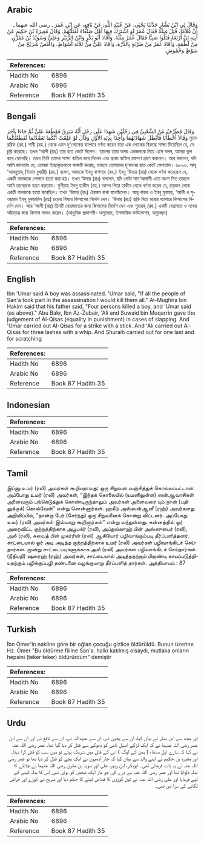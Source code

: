 ## Arabic


<div dir="rtl" lang="ar" style={{fontSize:'larger',backgroundColor:'#f8f9fa',padding:20}}>
وَقَالَ لِي ابْنُ بَشَّارٍ حَدَّثَنَا يَحْيَى، عَنْ عُبَيْدِ اللَّهِ، عَنْ نَافِعٍ، عَنِ ابْنِ عُمَرَ ـ رضى الله عنهما ـ أَنَّ غُلاَمًا، قُتِلَ غِيلَةً فَقَالَ عُمَرُ لَوِ اشْتَرَكَ فِيهَا أَهْلُ صَنْعَاءَ لَقَتَلْتُهُمْ‏.‏ وَقَالَ مُغِيرَةُ بْنُ حَكِيمٍ عَنْ أَبِيهِ إِنَّ أَرْبَعَةً قَتَلُوا صَبِيًّا فَقَالَ عُمَرُ مِثْلَهُ‏.‏ وَأَقَادَ أَبُو بَكْرٍ وَابْنُ الزُّبَيْرِ وَعَلِيٌّ وَسُوَيْدُ بْنُ مُقَرِّنٍ مِنْ لَطْمَةٍ‏.‏ وَأَقَادَ عُمَرُ مِنْ ضَرْبَةٍ بِالدِّرَّةِ‏.‏ وَأَقَادَ عَلِيٌّ مِنْ ثَلاَثَةِ أَسْوَاطٍ‏.‏ وَاقْتَصَّ شُرَيْحٌ مِنْ سَوْطٍ وَخُمُوشٍ‏.‏
</div>
<div style={{backgroundColor:'#f8f9fa',padding:20, marginBottom: 10}}><table> <thead> <tr> <th>References:</th> <th></th> </tr> </thead> <tbody><tr><td>Hadith No</td><td>6896</td></tr><tr><td>Arabic No</td><td>6896</td></tr><tr><td>Reference</td><td>Book 87 Hadith 35</td></tr></tbody></table></div>

## Bengali


<div dir="ltr" lang="bn" style={{fontSize:'larger',backgroundColor:'#f8f9fa',padding:20}}>
وَقَالَ مُطَرِّفٌ عَنْ الشَّعْبِيِّ فِي رَجُلَيْنِ شَهِدَا عَلَى رَجُلٍ أَنَّهُ سَرَقَ فَقَطَعَهُ عَلِيٌّ ثُمَّ جَاءَا بِآخَرَ وَقَالاَ أَخْطَأْنَا فَأَبْطَلَ شَهَادَتَهُمَا وَأُخِذَا بِدِيَةِ الأَوَّلِ وَقَالَ لَوْ عَلِمْتُ أَنَّكُمَا تَعَمَّدْتُمَا لَقَطَعْتُكُمَا মুতাররিফ (রহ.) শাবী (রহ.) থেকে এমন দু'লোকের ব্যাপারে বর্ণনা করেন যারা এক লোকের বিরুদ্ধে সাক্ষ্য দিয়েছিল যে, সে চুরি করেছে। তখন ‘আলী (রাঃ) তার হাত কেটে দিলেন। তারপর তারা অপর একজনকে নিয়ে এসে বলল, আমরা ভুল করে ফেলেছি। তখন তিনি তাদের সাক্ষ্য বাতিল করে দিলেন এবং প্রথম ব্যক্তির রক্তপণ গ্রহণ করলেন। আর বললেন, যদি আমি জানতাম যে, তোমরা ইচ্ছাকৃতভাবে কাজটি করেছ, তাহলে তোমাদের দু’জনের হাত কেটে ফেলতাম। ৬৮৯৬. আবূ ‘আবদুল্লাহ্ (ইমাম বুখারী) (রহ.) বলেন, আমাকে ইবনু বাশশার (রহ.) ইবনু ‘উমার (রাঃ) থেকে বর্ণনা করেছেন যে, একটি বালককে গোপনে হত্যা করা হয়। তখন ‘উমার (রাঃ) বললেন, যদি গোটা সান্‘আবাসী এতে অংশ নিত তাহলে আমি তাদেরকে হত্যা করতাম। মুগীরাহ ইবনু হাকীম (রহ.) আপন পিতা হাকীম থেকে বর্ণনা করেন যে, চারজন লোক একটি বালককে হত্যা করেছিল। তখন ‘উমার (রাঃ) ঐরকম কথা বলেছিলেন। আবূ বাকর ও ইবনু যুবায়র, ‘আলী ও সুওয়ায়দ ইবনু মুকাররিন (রাঃ) চড়ের বিষয়ে কিসাসের নির্দেশ দেন। ‘উমার (রাঃ) ছড়ি দিয়ে মারার ব্যাপারে কিসাসের নির্দেশ দেন। আর ‘আলী (রাঃ) তিনটি বেত্রাঘাতের জন্য কিসাসের নির্দেশ দেন এবং শুরায়হ্ (রহ.) একটি বেত্রাঘাত ও নখের আঁচড়ের জন্য কিসাস বলবৎ করেন। (আধুনিক প্রকাশনী- অনুচ্ছেদ, ইসলামিক ফাউন্ডেশন, অনুচ্ছেদ)
</div>
<div style={{backgroundColor:'#f8f9fa',padding:20, marginBottom: 10}}><table> <thead> <tr> <th>References:</th> <th></th> </tr> </thead> <tbody><tr><td>Hadith No</td><td>6896</td></tr><tr><td>Arabic No</td><td>6896</td></tr><tr><td>Reference</td><td>Book 87 Hadith 35</td></tr></tbody></table></div>

## English


<div dir="ltr" lang="en" style={{fontSize:'larger',backgroundColor:'#f8f9fa',padding:20}}>
Ibn 'Umar said:A boy was assassinated. 'Umar said, "If all the people of San'a took part in the assassination I would kill them all." Al-Mughira bin Hakim said that his father said, "Four persons killed a boy, and 'Umar said (as above)." Abu Bakr, Ibn Az-Zubair, 'Ali and Suwaid bin Muqarrin gave the judgement of Al-Qisas (equality in punishment) in cases of slapping. And 'Umar carried out Al-Qisas for a strike with a stick. And 'Ali carried out Al-Qisas for three lashes with a whip. And Shuraih carried out for one last and for scratching
</div>
<div style={{backgroundColor:'#f8f9fa',padding:20, marginBottom: 10}}><table> <thead> <tr> <th>References:</th> <th></th> </tr> </thead> <tbody><tr><td>Hadith No</td><td>6896</td></tr><tr><td>Arabic No</td><td>6896</td></tr><tr><td>Reference</td><td>Book 87 Hadith 35</td></tr></tbody></table></div>

## Indonesian


<div dir="ltr" lang="id" style={{fontSize:'larger',backgroundColor:'#f8f9fa',padding:20}}>

</div>
<div style={{backgroundColor:'#f8f9fa',padding:20, marginBottom: 10}}><table> <thead> <tr> <th>References:</th> <th></th> </tr> </thead> <tbody><tr><td>Hadith No</td><td>6896</td></tr><tr><td>Arabic No</td><td>6896</td></tr><tr><td>Reference</td><td>Book 87 Hadith 35</td></tr></tbody></table></div>

## Tamil


<div dir="ltr" lang="ta" style={{fontSize:'larger',backgroundColor:'#f8f9fa',padding:20}}>
இப்னு உமர் (ரலி) அவர்கள் கூறியதாவது: ஒரு சிறுவன் வஞ்சித்துக் கொல்லப்பட்டான். அப்போது உமர் (ரலி) அவர்கள், “இந்தக் கொலையில் (யமனிலுள்ள) ஸன்ஆவாசிகள் அனைவரும் பங்கெடுத்துக் கொண்டிருந்தாலும் அவர்கள் அனைவரை யும் நான் (பதிலுக்குக்) கொல்வேன்” என்று சொன்னார்கள். ஹகீம் அஸ்ஸன்ஆனீ (ரஹ்) அவர்களது அறிவிப்பில், “நான்கு பேர் (சேர்ந்து) ஒரு சிறுவனைக் கொன்று விட்டனர். அப்போது உமர் (ரலி) அவர்கள் இவ்வாறு கூறினார்கள்” என்று வந்துள்ளது. கன்னத்தில் ஓர் அறைவிட்ட குற்றத்திற்காக அபூபக்ர் (ரலி), அப்துல்லாஹ் பின் அஸ்ஸுபைர் (ரலி), அலீ (ரலி), சுவைத் பின் முகர்ரின் (ரலி) ஆகியோர் பழிவாங்கும்படி தீர்ப்பளித்தனர். சாட்டையால் ஓர் அடி அடித்த குற்றத்திற்காக உமர் (ரலி) அவர்கள் பழிவாங்கிடச் செய்தார்கள். மூன்று சாட்டையடிகளுக்காக அலீ (ரலி) அவர்கள் பழிவாங்கிடச் செய்தார்கள். (நீதிபதி) ஷுரைஹ் (ரஹ்) அவர்கள், சாட்டையால் அடித்ததற்கும் பிறாண்டி காயப்படுத்தியதற்கும் பழிக்குப்பழி தண்டனை வழங்குமாறு தீர்ப்பளித் தார்கள். அத்தியாயம் : 87
</div>
<div style={{backgroundColor:'#f8f9fa',padding:20, marginBottom: 10}}><table> <thead> <tr> <th>References:</th> <th></th> </tr> </thead> <tbody><tr><td>Hadith No</td><td>6896</td></tr><tr><td>Arabic No</td><td>6896</td></tr><tr><td>Reference</td><td>Book 87 Hadith 35</td></tr></tbody></table></div>

## Turkish


<div dir="ltr" lang="tr" style={{fontSize:'larger',backgroundColor:'#f8f9fa',padding:20}}>
İbn Ömer'in nakline göre bir oğlan çocuğu gizlice öldürüldü. Bunun üzerine Hz. Ömer "Bu öldürme fiiline San'a. halkı katılmış olsaydı, mutlaka onların hepsini (teker teker) öldürürdüm" demiştir
</div>
<div style={{backgroundColor:'#f8f9fa',padding:20, marginBottom: 10}}><table> <thead> <tr> <th>References:</th> <th></th> </tr> </thead> <tbody><tr><td>Hadith No</td><td>6896</td></tr><tr><td>Arabic No</td><td>6896</td></tr><tr><td>Reference</td><td>Book 87 Hadith 35</td></tr></tbody></table></div>

## Urdu


<div dir="rtl" lang="ur" style={{fontSize:'larger',backgroundColor:'#f8f9fa',padding:20}}>
اور مجھ سے ابن بشار نے بیان کیا، ان سے یحییٰ نے، ان سے عبیداللہ نے، ان سے نافع نے اور ان سے ابن عمر رضی اللہ عنہما نے کہ ایک لڑکے اصیل نامی کو دھوکے سے قتل کر دیا گیا تھا۔ عمر رضی اللہ عنہ نے کہا کہ سارے اہل صنعاء ( یمن کے لوگ ) اس کے قتل میں شریک ہوتے تو میں سب کو قتل کرا دیتا۔ اور مغیرہ بن حکیم نے اپنے والد سے بیان کیا کہ چار آدمیوں نے ایک بچے کو قتل کر دیا تھا تو عمر رضی اللہ عنہ نے یہ بات فرمائی تھی۔ ابوبکر، ابن زبیر، علی اور سوید بن مقرن رضی اللہ عنہما نے چانٹے کا بدلہ دلوایا تھا اور عمر رضی اللہ عنہ نے درے کی جو مار ایک شخص کو ہوئی تھی اس کا بدلہ لینے کے لیے فرمایا اور علی رضی اللہ عنہ نے تین کوڑوں کا قصاص لینے کا حکم دیا اور شریح نے کوڑے اور خراش لگانے کی سزا دی تھی۔
</div>
<div style={{backgroundColor:'#f8f9fa',padding:20, marginBottom: 10}}><table> <thead> <tr> <th>References:</th> <th></th> </tr> </thead> <tbody><tr><td>Hadith No</td><td>6896</td></tr><tr><td>Arabic No</td><td>6896</td></tr><tr><td>Reference</td><td>Book 87 Hadith 35</td></tr></tbody></table></div>